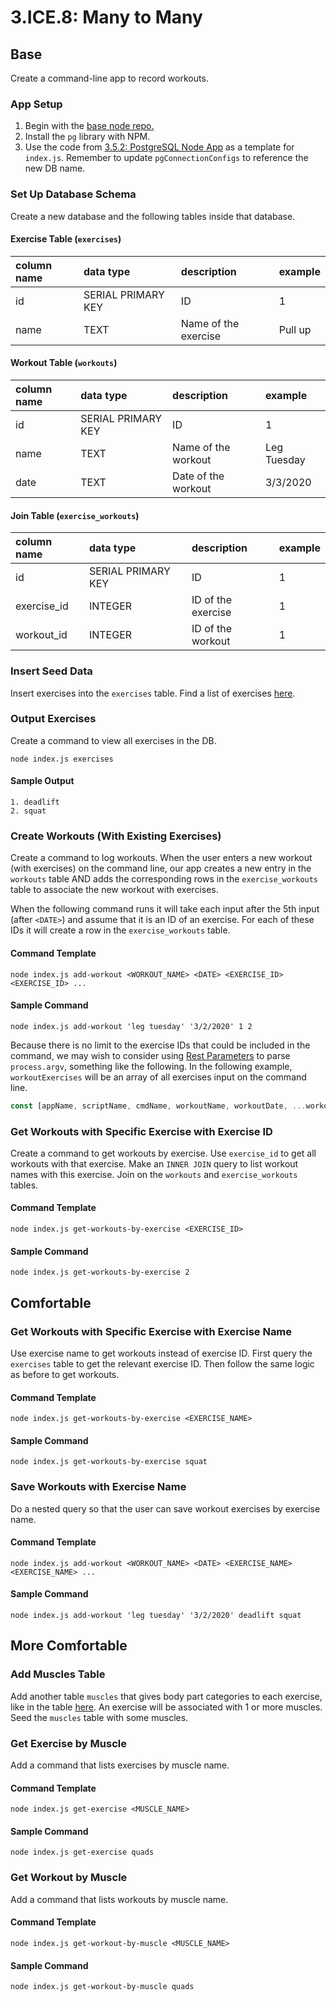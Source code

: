 # 3.ICE.8: Many to Many

## Base

Create a command-line app to record workouts.

### App Setup

1. Begin with the [base node repo.](https://github.com/rocketacademy/base-node-swe1)
2. Install the `pg` library with NPM.
3. Use the code from [3.5.2: PostgreSQL Node App](../3.5-sql-applications/3.5.2-postgresql-node-app.md#select) as a template for `index.js`. Remember to update `pgConnectionConfigs` to reference the new DB name.

### Set Up Database Schema

Create a new database and the following tables inside that database.

#### Exercise Table \(`exercises`\)

| column name | data type | description | example |
| :--- | :--- | :--- | :--- |
| id | SERIAL PRIMARY KEY | ID | 1 |
| name | TEXT | Name of the exercise | Pull up |

#### Workout Table \(`workouts`\)

| column name | data type | description | example |
| :--- | :--- | :--- | :--- |
| id | SERIAL PRIMARY KEY | ID | 1 |
| name | TEXT | Name of the workout | Leg Tuesday |
| date | TEXT | Date of the workout | 3/3/2020 |

#### Join Table \(`exercise_workouts`\)

| column name | data type | description | example |
| :--- | :--- | :--- | :--- |
| id | SERIAL PRIMARY KEY | ID | 1 |
| exercise\_id | INTEGER | ID of the exercise | 1 |
| workout\_id | INTEGER | ID of the workout | 1 |

### Insert Seed Data

Insert exercises into the `exercises` table. Find a list of exercises [here](https://en.wikipedia.org/wiki/List_of_weight_training_exercises).

### Output Exercises

Create a command to view all exercises in the DB.

```text
node index.js exercises
```

#### Sample Output

```text
1. deadlift
2. squat
```

### Create Workouts \(With Existing Exercises\)

Create a command to log workouts. When the user enters a new workout \(with exercises\) on the command line, our app creates a new entry in the `workouts` table AND adds the corresponding rows in the `exercise_workouts` table to associate the new workout with exercises.

When the following command runs it will take each input after the 5th input \(after `<DATE>`\) and assume that it is an ID of an exercise. For each of these IDs it will create a row in the `exercise_workouts` table. 

#### Command Template

```text
node index.js add-workout <WORKOUT_NAME> <DATE> <EXERCISE_ID> <EXERCISE_ID> ...
```

#### Sample Command

```
node index.js add-workout 'leg tuesday' '3/2/2020' 1 2
```

Because there is no limit to the exercise IDs that could be included in the command, we may wish to consider using [Rest Parameters](../3.2-es6-spread-destructure.md#rest-parameters) to parse `process.argv`, something like the following. In the following example, `workoutExercises` will be an array of all exercises input on the command line.

```javascript
const [appName, scriptName, cmdName, workoutName, workoutDate, ...workoutExercises] = process.argv;
```

### Get Workouts with Specific Exercise with Exercise ID

Create a command to get workouts by exercise. Use `exercise_id` to get all workouts with that exercise. Make an `INNER JOIN` query to list workout names with this exercise. Join on the `workouts` and `exercise_workouts` tables.

#### Command Template

```text
node index.js get-workouts-by-exercise <EXERCISE_ID>
```

#### Sample Command

```text
node index.js get-workouts-by-exercise 2
```

## Comfortable

### Get Workouts with Specific Exercise with Exercise Name

Use exercise name to get workouts instead of exercise ID. First query the `exercises` table to get the relevant exercise ID. Then follow the same logic as before to get workouts.

#### Command Template

```text
node index.js get-workouts-by-exercise <EXERCISE_NAME>
```

#### Sample Command

```text
node index.js get-workouts-by-exercise squat
```

### Save Workouts with Exercise Name

Do a nested query so that the user can save workout exercises by exercise name.

#### Command Template

```text
node index.js add-workout <WORKOUT_NAME> <DATE> <EXERCISE_NAME> <EXERCISE_NAME> ...
```

#### Sample Command

```text
node index.js add-workout 'leg tuesday' '3/2/2020' deadlift squat
```

## More Comfortable

### Add Muscles Table

Add another table `muscles` that gives body part categories to each exercise, like in the table [here](https://en.wikipedia.org/wiki/List_of_weight_training_exercises#Overview). An exercise will be associated with 1 or more muscles. Seed the `muscles` table with some muscles.

### Get Exercise by Muscle

Add a command that lists exercises by muscle name.

#### Command Template

```text
node index.js get-exercise <MUSCLE_NAME>
```

#### Sample Command

```text
node index.js get-exercise quads
```

### Get Workout by Muscle

Add a command that lists workouts by muscle name.

#### Command Template

```text
node index.js get-workout-by-muscle <MUSCLE_NAME>
```

#### Sample Command

```text
node index.js get-workout-by-muscle quads
```

